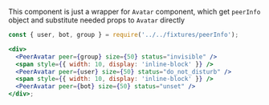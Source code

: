 This component is just a wrapper for `Avatar` component, which get `peerInfo` object and substitute needed props to `Avatar` directly

```jsx
const { user, bot, group } = require('../../fixtures/peerInfo');

<div>
  <PeerAvatar peer={group} size={50} status="invisible" />
  <span style={{ width: 10, display: 'inline-block' }} />
  <PeerAvatar peer={user} size={50} status="do_not_disturb" />
  <span style={{ width: 10, display: 'inline-block' }} />
  <PeerAvatar peer={bot} size={50} status="unset" />
</div>;
```
